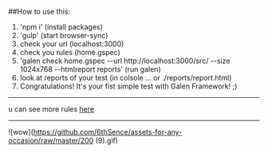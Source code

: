 ##How to use this:

1. 'npm i' (install packages)
2. 'gulp' (start browser-sync)
3. check your url (localhost:3000)
4. check you rules (home.gspec)
5. 'galen check home.gspec --url http://localhost:3000/src/ --size 1024x768 --htmlreport reports' (run galen)
6. look at reports of your test (in colsole ... or ./reports/report.html)
7. Congratulations! It's your fist simple test with Galen Framework! ;)

---

u can see more rules [here](http://galenframework.com/docs/reference-galen-test-suite-syntax/) 

---

![wow](https://github.com/6thSence/assets-for-any-occasion/raw/master/200 (9).gif)